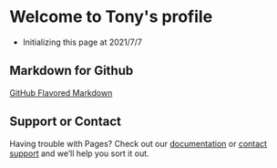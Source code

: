 # Welcome to Tony's profile
- Initializing this page at 2021/7/7

## Markdown for Github
[GitHub Flavored Markdown](https://guides.github.com/features/mastering-markdown/)



## Support or Contact

Having trouble with Pages? Check out our [documentation](https://docs.github.com/categories/github-pages-basics/) or [contact support](https://support.github.com/contact) and we’ll help you sort it out.

